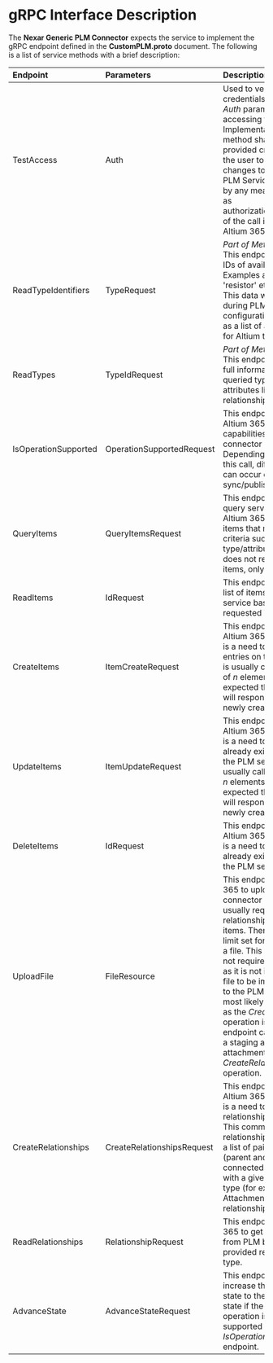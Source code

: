 ﻿# gRPC Interface Description

The **Nexar Generic PLM Connector** expects the service to implement the gRPC endpoint defined
in the **CustomPLM.proto** document. The following is a list of service methods with a brief description:

| Endpoint             | Parameters                 | Description                                                                                                                                                                                                                                                                                                                                                                                                                                                                                                                                     |
|:---------------------|:---------------------------|:------------------------------------------------------------------------------------------------------------------------------------------------------------------------------------------------------------------------------------------------------------------------------------------------------------------------------------------------------------------------------------------------------------------------------------------------------------------------------------------------------------------------------------------------|
| TestAccess           | Auth                       | Used to verify that the credentials passed via the *Auth* parameter allow accessing the PLM service. <br/>Implementation of this method shall verify that the provided credentials allow the user to read/introduce changes to the connected PLM Service. This check, by any means, does not act as authorization/authentication of the call incoming from Altium 365.                                                                                                                                                                          |
| ReadTypeIdentifiers  | TypeRequest                | *Part of Metadata service*<br/>This endpoint shall return IDs of available item types. Examples are 'capacitor', 'resistor' etc. <br/>This data will later be used during PLM Integration configuration in Altium 365 as a list of available options for Altium types mapping.                                                                                                                                                                                                                                                                  |
| ReadTypes            | TypeIdRequest              | *Part of Metadata service*<br/>This endpoint shall return full information about the queried type, including its attributes list and relationship description.                                                                                                                                                                                                                                                                                                                                                                                  |
| IsOperationSupported | OperationSupportedRequest  | This endpoint is called by Altium 365 to determine the capabilities of the current connector implementation. Depending on the result of this call, different actions can occur during sync/publish operations                                                                                                                                                                                                                                                                                                                                   |
| QueryItems           | QueryItemsRequest          | This endpoint is a simple query service that allows Altium 365 to ask for IDs of items that match the query criteria such as item type/attribute values etc. It does not return the entire items, only their IDs.                                                                                                                                                                                                                                                                                                                               |
| ReadItems            | IdRequest                  | This endpoint shall return a list of items from the PLM service based on the requested item IDs.                                                                                                                                                                                                                                                                                                                                                                                                                                                |
| CreateItems          | ItemCreateRequest          | This endpoint is called by Altium 365 whenever there is a need to create new item entries on the PLM side. It is usually called in chunks of *n* elements at a time. It is expected that this endpoint will respond with the list of newly created items.                                                                                                                                                                                                                                                                                       |
| UpdateItems          | ItemUpdateRequest          | This endpoint is called by Altium 365 whenever there is a need to update an already existing entry on the PLM service. It is usually called in chunks of *n* elements at a time. It is expected that this endpoint will respond with the list of newly created items.                                                                                                                                                                                                                                                                           |
| DeleteItems          | IdRequest                  | This endpoint is called by Altium 365 whenever there is a need to remove an already existing entry from the PLM service.                                                                                                                                                                                                                                                                                                                                                                                                                        |
| UploadFile           | FileResource               | This endpoint allows Altium 365 to upload a file to the connector side. This file is usually required by the relationship of other PLM items. There is currently no limit set for the size of such a file. This endpoint does not require *Auth* information as it is not intended for the file to be immediately sent to the PLM service. This will most likely happen as soon as the *CreateRelationships* operation is called. This endpoint can be treated as a staging area for attachments needed by the *CreateRelationships* operation. |
| CreateRelationships  | CreateRelationshipsRequest | This endpoint is called by Altium 365 whenever there is a need to create a new relationship for an item. This command passes a relationship table, which is a list of pairs of objects (parent and child) connected with each other with a given relationship type (for example, an Attachment/AffectedItems relationship).                                                                                                                                                                                                                     |
| ReadRelationships    | RelationshipRequest        | This endpoint allows Altium 365 to get relationships from PLM based on the provided relationshipID and type.                                                                                                                                                                                                                                                                                                                                                                                                                                    |
| AdvanceState         | AdvanceStateRequest        | This endpoint is used to increase the item's lifecycle state to the next default state if the appropriate operation is marked as supported using the *IsOperationSupported* endpoint.                                                                                                                                                                                                                                                                                                                                                           |